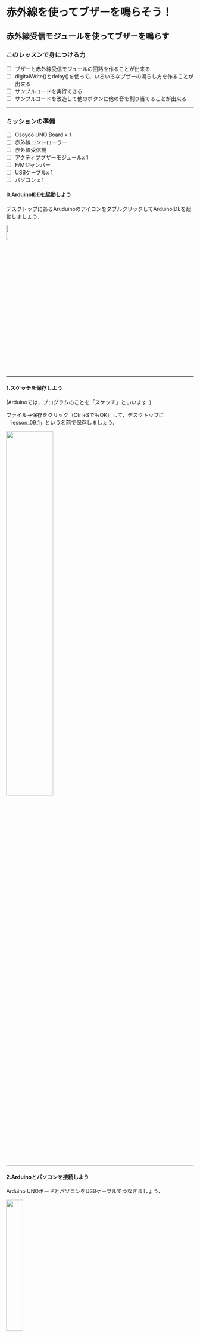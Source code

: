 # 赤外線を使ってブザーを鳴らそう！

## 赤外線受信モジュールを使ってブザーを鳴らす

### このレッスンで身につける力
- [ ] ブザーと赤外線受信モジュールの回路を作ることが出来る
- [ ] digitalWrite()とdelay()を使って、いろいろなブザーの鳴らし方を作ることが出来る
- [ ] サンプルコードを実行できる
- [ ] サンプルコードを改造して他のボタンに他の音を割り当てることが出来る

---

### ミッションの準備
- [ ] Osoyoo UNO Board x 1
- [ ] 赤外線コントローラー
- [ ] 赤外線受信機
- [ ] アクティブブザーモジュールx 1
- [ ] F/Mジャンパー
- [ ] USBケーブルx 1
- [ ] パソコン x 1

#### 0.ArduinoIDEを起動しよう

デスクトップにあるAruduinoのアイコンをダブルクリックしてArduinoIDEを起動しましょう．

<img src="image/ArduinoIDE_icon.png" width="10%">

---

#### 1.スケッチを保存しよう

(Arduinoでは，プログラムのことを「スケッチ」といいます．)

ファイル→保存をクリック（Ctrl+SでもOK）して，デスクトップに「lesson_09_1」という名前で保存しましょう．

<img src="image/ArduinoIDE_save.png" width="50%">

---
#### 2.Arduinoとパソコンを接続しよう

Arduino UNOボードとパソコンをUSBケーブルでつなぎましょう．

<img src="image/Arduino_USBcable.png" width="30%">

【注意】USBを抜き差しするときは向きを確認して，ていねいにあつかうこと．

USBを差したら，ArduinoIDEでボードとシリアルポートを指定しましょう．　　

ツール→ボードをクリックして、Arduino/Genuino UNOをクリックしましょう。　　

次にツール→シリアルポートをクリックして，「COM～（Arduino UNO）」となっているものをクリックしましょう．（COM～の数字は毎回変わります．）

<img src="image/ArduinoIDE_port_setting.png" width="100%">

---
## ミッションチャレンジ
### ブザーと赤外線受信モジュールの回路を作ろう！
![1](image/1.png)
画像のように回路同士をF/Mジャンパーで接続しよう！
 - [ ] 回路が作れたらチェック！

### digitalWrite()とdelay()を使って、いろいろなブザーの鳴らし方を作ろう！
```C++
const int buzzerPin = 13;//13ピンをブザーに割り当て

void setup() {
    pinMode(buzzerPin,OUTPUT);//ブザーのピン番号を出力に設定
}

void loop() {
    digitalWrite(buzzerPin,LOW);//ブザーのビーブ音（低音）
    delay(1000);                 //200ms待機
    digitalWrite(buzzerPin,HIGH);//ブザーを停止
    delay(1000);                 //200ms待機
}
```
上のプログラムをコピーして実行してみよう！ブザーから音が鳴るよ。
似たプログラムを見たことがないかな？実はLEDを光らせる時と同じプログラムでブザーで音を鳴らすことができるんだ。
>**やってみよう**<br>
>ブザーが鳴る時間を500msにしてみよう！
- [ ] ブザーを鳴らせたらチェック！
- [ ] 鳴る時間を変更できたらチェック！

### サンプルコードを実行しよう！
```C++
#include <IRremote.h>
const int irReceiverPin =2; //受信モジュールのSIGはpin2
const int buzzerPin = 13;//13ピンをブザーに接続します
IRrecv irrecv(irReceiverPin); //IRrecv タイプの変数を作成します
decode_results results;
void setup()
{
  pinMode(buzzerPin,OUTPUT);//ブザーピンを出力として設定します
  digitalWrite(buzzerPin,HIGH);
  Serial.begin(9600);//irrecvを初期化します。
  irrecv.enableIRIn(); // ir受信機モジュールを有効にする
}
void loop() 
{
  if (irrecv.decode(&results)) //赤外線受信モジュールの受信データ
  { 
    Serial.print("IRコード: "); //"irCode: "を送信する出力
    Serial.print(results.value, HEX); //値を16進数で出力します
    Serial.print(",　ビット"); //" , bits: " を送信する
    Serial.println(results.bits); //bitsを結果に出力する
    irrecv.resume(); // Receive the next value 
  } 

  if(results.value == 0xFF38C7)//「OK」ボタンを押すと、受信モジュールは0xFF38C7を受信します
  {
    digitalWrite(buzzerPin,LOW);//ブザーのビーブ音（低音）
  }
  else
  {
    digitalWrite(buzzerPin,HIGH);//stop beep
  }
    delay(400); //delay 400ms
}
```
このプログラムを空のスケッチにコピー&ペーストしよう！
アップロードが完了後に数秒間待ってからOKボタンを押すとブザーが鳴り続けるよ。止めたかったら他のボタンを押してね。
 - [ ] サンプルプログラムが実行できたらチェック

### サンプルコードを改造して他のボタンに他の音を割り当てよう！
OKボタンの他にも音を割り当てられるよ。

1. ![serial_monitor_button.png](image/serial_monitor_button.png) を押してシリアルモニターから各ボタンの信号を読み取ってみよう。
2. サンプルコードのOKボタンの信号を読み取った信号に書き換えてみよう。
```C++
if(results.value == 0x{ここに読み取った信号を入力})//「OK」ボタンを押すと、受信モジュールは0xFF38C7を受信します
  {
    digitalWrite(buzzerPin,LOW);//ブザーのビーブ音（低音）
  }
  else
  {
    digitalWrite(buzzerPin,HIGH);//stop beep
  }
```


**出来たらチェック**
- [ ] 他のボタンにも音を割り当てられる


---
### まとめ
- **ブザー** :音が出る素子
- `digitalwrite(buzerPin,LOW);` : 音が出るプログラム

### 出来たことをチェックしよう
- [ ] ブザーと赤外線受信モジュールの回路を作ることが出来る
- [ ] digitalWrite()とdelay()を使って、いろいろなブザーの鳴らし方を作ることが出来る
- [ ] サンプルコードを実行できる
- [ ] サンプルコードを改造して他のボタンに他の音を割り当てることが出来る